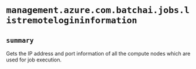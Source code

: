 # `management.azure.com.batchai.jobs.listremotelogininformation`

## `summary`
Gets the IP address and port information of all the compute nodes which are used for job execution.


